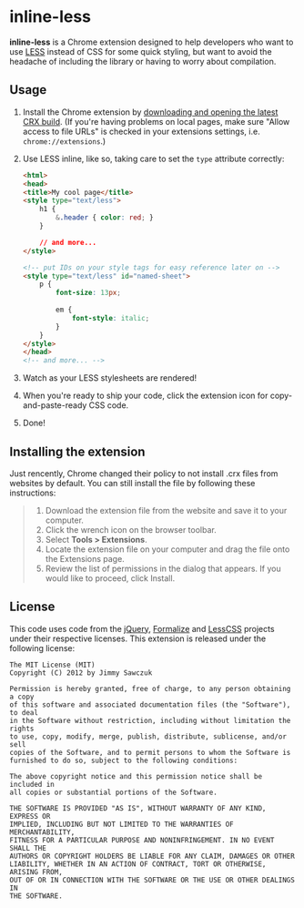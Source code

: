 # inline-less

**inline-less** is a Chrome extension designed to help developers who want to use [LESS][lesscss] instead of CSS for some quick styling, but want to avoid the headache of including the library or having to worry about compilation.

## Usage

1. Install the Chrome extension by [downloading and opening the latest CRX build][download-link]. (If you're having problems on local pages, make sure "Allow access to file URLs" is checked in your extensions settings, i.e. `chrome://extensions`.)

2. Use LESS inline, like so, taking care to set the `type` attribute correctly:

    ```html
    <html>
    <head>
    <title>My cool page</title>
    <style type="text/less">
        h1 {
            &.header { color: red; }
        }
 
        // and more...
    </style>
    
    <!-- put IDs on your style tags for easy reference later on -->
    <style type="text/less" id="named-sheet">
    	p {
            font-size: 13px;
            
            em {
                font-style: italic;
            }
    	}
    </style>
    </head>
    <!-- and more... -->
    ```

3. Watch as your LESS stylesheets are rendered!

4. When you're ready to ship your code, click the extension icon for copy-and-paste-ready CSS code.

5. Done!

## Installing the extension

Just rencently, Chrome changed their policy to not install .crx files from websites by default. You can still install the file by following these instructions:

> 1. Download the extension file from the website and save it to your computer.
> 2. Click the wrench icon on the browser toolbar.
> 3. Select **Tools > Extensions**.
> 4. Locate the extension file on your computer and drag the file onto the Extensions page.
> 5. Review the list of permissions in the dialog that appears. If you would like to proceed, click Install.

## License

This code uses code from the [jQuery][jquery], [Formalize][formalize] and [LessCSS][lesscss] projects under their respective licenses. This extension is released under the following license:

	The MIT License (MIT)
	Copyright (C) 2012 by Jimmy Sawczuk

	Permission is hereby granted, free of charge, to any person obtaining a copy
	of this software and associated documentation files (the "Software"), to deal
	in the Software without restriction, including without limitation the rights
	to use, copy, modify, merge, publish, distribute, sublicense, and/or sell
	copies of the Software, and to permit persons to whom the Software is
	furnished to do so, subject to the following conditions:

	The above copyright notice and this permission notice shall be included in
	all copies or substantial portions of the Software.

	THE SOFTWARE IS PROVIDED "AS IS", WITHOUT WARRANTY OF ANY KIND, EXPRESS OR
	IMPLIED, INCLUDING BUT NOT LIMITED TO THE WARRANTIES OF MERCHANTABILITY,
	FITNESS FOR A PARTICULAR PURPOSE AND NONINFRINGEMENT. IN NO EVENT SHALL THE
	AUTHORS OR COPYRIGHT HOLDERS BE LIABLE FOR ANY CLAIM, DAMAGES OR OTHER
	LIABILITY, WHETHER IN AN ACTION OF CONTRACT, TORT OR OTHERWISE, ARISING FROM,
	OUT OF OR IN CONNECTION WITH THE SOFTWARE OR THE USE OR OTHER DEALINGS IN
	THE SOFTWARE.


 [lesscss]: http://www.lesscss.org
 [download-link]: http://jimmysawczuk.github.com/inline-less/bin/v0.7.1.crx
 [jquery]: http://jquery.com
 [formalize]: http://formalize.me
 [extensions]: chrome://extensions